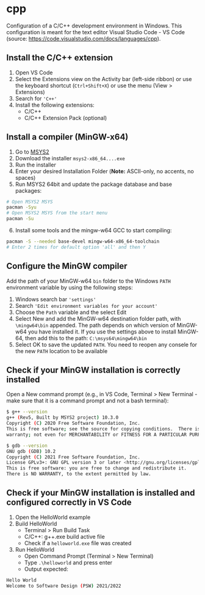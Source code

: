 # cpp

Configuration of a C/C++ development environment in Windows. This configuration
is meant for the text editor Visual Studio Code - VS Code
(source: https://code.visualstudio.com/docs/languages/cpp).

## Install the C/C++ extension

1. Open VS Code
2. Select the Extensions view on the Activity bar (left-side ribbon) or use the
   keyboard shortcut (`Ctrl+Shift+X`) or use the menu (View > Extensions)
3. Search for `'C++'`
4. Install the following extensions:
   - C/C++
   - C/C++ Extension Pack (optional)

## Install a compiler (MinGW-x64)

1. Go to [MSYS2](https://www.msys2.org/)
2. Download the installer `msys2-x86_64....exe`
3. Run the installer
4. Enter your desired Installation Folder (**Note:** ASCII-only, no accents, no
   spaces)
5. Run MSYS2 64bit and update the package database and base packages:

```sh
# Open MSYS2 MSYS
pacman -Syu
# Open MSYS2 MSYS from the start menu
pacman -Su
```

6. Install some tools and the mingw-w64 GCC to start compiling:

```sh
pacman -S --needed base-devel mingw-w64-x86_64-toolchain
# Enter 2 times for default option 'all' and then Y
```

## Configure the MinGW compiler

Add the path of your MinGW-w64 `bin` folder to the Windows `PATH` environment
variable by using the following steps:

1. Windows search bar `'settings'`
2. Search `'Edit environment variables for your account'`
3. Choose the `Path` variable and the select Edit
4. Select New and add the MinGW-w64 destination folder path, with `\mingw64\bin`
   appended. The path depends on which version of MinGW-w64 you have installed
   it. If you use the settings above to install MinGW-64, then add this to the
   path: `C:\msys64\mingw64\bin`
5. Select OK to save the updated `PATH`. You need to reopen any consele for the
   new `PATH` location to be available

## Check if your MinGW installation is correctly installed

Open a New command prompt (e.g., in VS Code, Terminal > New Terminal - make sure
that it is a command prompt and not a bash terminal):

```sh
$ g++ --version
g++ (Rev5, Built by MSYS2 project) 10.3.0
Copyright (C) 2020 Free Software Foundation, Inc.
This is free software; see the source for copying conditions.  There is NO
warranty; not even for MERCHANTABILITY or FITNESS FOR A PARTICULAR PURPOSE.

$ gdb --version
GNU gdb (GDB) 10.2
Copyright (C) 2021 Free Software Foundation, Inc.
License GPLv3+: GNU GPL version 3 or later <http://gnu.org/licenses/gpl.html>
This is free software: you are free to change and redistribute it.
There is NO WARRANTY, to the extent permitted by law.
```

## Check if your MinGW installation is installed and configured correctly in VS Code

1. Open the HelloWorld example
2. Build HelloWorld
   - Terminal > Run Build Task
   - C/C++: g++.exe build active file
   - Check if a `helloworld.exe` file was created
3. Run HelloWorld
   - Open Command Prompt (Terminal > New Terminal)
   - Type `.\helloworld` and press enter
   - Output expected:

```sh
Hello World
Welcome to Software Design (PSW) 2021/2022

```
